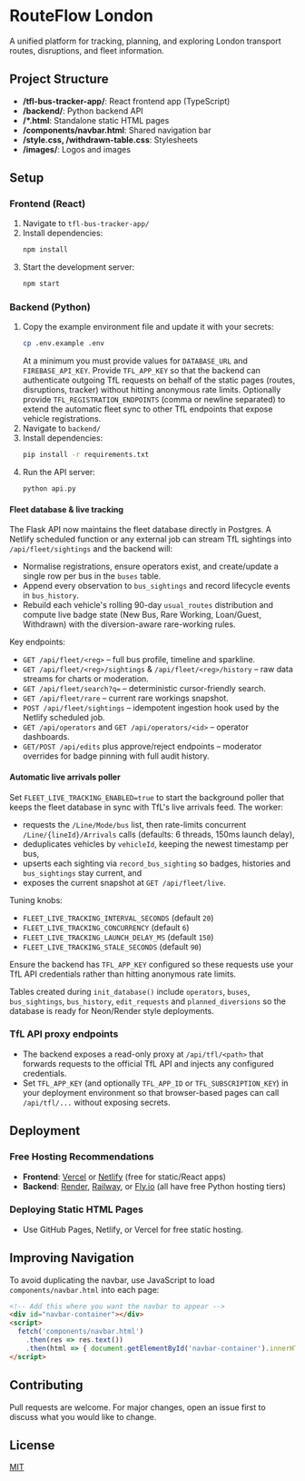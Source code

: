 # RouteFlow London

A unified platform for tracking, planning, and exploring London transport routes, disruptions, and fleet information.

## Project Structure

- **/tfl-bus-tracker-app/**: React frontend app (TypeScript)
- **/backend/**: Python backend API
- **/*.html**: Standalone static HTML pages
- **/components/navbar.html**: Shared navigation bar
- **/style.css, /withdrawn-table.css**: Stylesheets
- **/images/**: Logos and images

## Setup

### Frontend (React)
1. Navigate to `tfl-bus-tracker-app/`
2. Install dependencies:
   ```sh
   npm install
   ```
3. Start the development server:
   ```sh
   npm start
   ```

### Backend (Python)
1. Copy the example environment file and update it with your secrets:
   ```sh
   cp .env.example .env
   ```
   At a minimum you must provide values for `DATABASE_URL` and `FIREBASE_API_KEY`.
   Provide `TFL_APP_KEY` so that the backend can authenticate outgoing TfL requests
   on behalf of the static pages (routes, disruptions, tracker) without hitting
   anonymous rate limits.
   Optionally provide `TFL_REGISTRATION_ENDPOINTS` (comma or newline separated)
   to extend the automatic fleet sync to other TfL endpoints that expose vehicle
   registrations.
2. Navigate to `backend/`
3. Install dependencies:
   ```sh
   pip install -r requirements.txt
   ```
4. Run the API server:
   ```sh
   python api.py
   ```

#### Fleet database & live tracking

The Flask API now maintains the fleet database directly in Postgres. A Netlify
scheduled function or any external job can stream TfL sightings into
`/api/fleet/sightings` and the backend will:

- Normalise registrations, ensure operators exist, and create/update a single
  row per bus in the `buses` table.
- Append every observation to `bus_sightings` and record lifecycle events in
  `bus_history`.
- Rebuild each vehicle's rolling 90-day `usual_routes` distribution and compute
  live badge state (New Bus, Rare Working, Loan/Guest, Withdrawn) with the
  diversion-aware rare-working rules.

Key endpoints:

- `GET /api/fleet/<reg>` – full bus profile, timeline and sparkline.
- `GET /api/fleet/<reg>/sightings` & `/api/fleet/<reg>/history` – raw data
  streams for charts or moderation.
- `GET /api/fleet/search?q=` – deterministic cursor-friendly search.
- `GET /api/fleet/rare` – current rare workings snapshot.
- `POST /api/fleet/sightings` – idempotent ingestion hook used by the Netlify
  scheduled job.
- `GET /api/operators` and `GET /api/operators/<id>` – operator dashboards.
- `GET/POST /api/edits` plus approve/reject endpoints – moderator overrides for
  badge pinning with full audit history.

#### Automatic live arrivals poller

Set `FLEET_LIVE_TRACKING_ENABLED=true` to start the background poller that keeps
the fleet database in sync with TfL's live arrivals feed. The worker:

- requests the `/Line/Mode/bus` list, then rate-limits concurrent
  `/Line/{lineId}/Arrivals` calls (defaults: 6 threads, 150ms launch delay),
- deduplicates vehicles by `vehicleId`, keeping the newest timestamp per bus,
- upserts each sighting via `record_bus_sighting` so badges, histories and
  `bus_sightings` stay current, and
- exposes the current snapshot at `GET /api/fleet/live`.

Tuning knobs:

- `FLEET_LIVE_TRACKING_INTERVAL_SECONDS` (default `20`)
- `FLEET_LIVE_TRACKING_CONCURRENCY` (default `6`)
- `FLEET_LIVE_TRACKING_LAUNCH_DELAY_MS` (default `150`)
- `FLEET_LIVE_TRACKING_STALE_SECONDS` (default `90`)

Ensure the backend has `TFL_APP_KEY` configured so these requests use your TfL
API credentials rather than hitting anonymous rate limits.

Tables created during `init_database()` include `operators`, `buses`,
`bus_sightings`, `bus_history`, `edit_requests` and `planned_diversions` so the
database is ready for Neon/Render style deployments.

### TfL API proxy endpoints

- The backend exposes a read-only proxy at `/api/tfl/<path>` that forwards
  requests to the official TfL API and injects any configured credentials.
- Set `TFL_APP_KEY` (and optionally `TFL_APP_ID` or `TFL_SUBSCRIPTION_KEY`) in
  your deployment environment so that browser-based pages can call `/api/tfl/...`
  without exposing secrets.

## Deployment

### Free Hosting Recommendations
- **Frontend**: [Vercel](https://vercel.com/) or [Netlify](https://netlify.com/) (free for static/React apps)
- **Backend**: [Render](https://render.com/), [Railway](https://railway.app/), or [Fly.io](https://fly.io/) (all have free Python hosting tiers)

### Deploying Static HTML Pages
- Use GitHub Pages, Netlify, or Vercel for free static hosting.

## Improving Navigation
To avoid duplicating the navbar, use JavaScript to load `components/navbar.html` into each page:

```html
<!-- Add this where you want the navbar to appear -->
<div id="navbar-container"></div>
<script>
  fetch('components/navbar.html')
    .then(res => res.text())
    .then(html => { document.getElementById('navbar-container').innerHTML = html; });
</script>
```

## Contributing
Pull requests are welcome. For major changes, open an issue first to discuss what you would like to change.

## License
[MIT](LICENSE)
